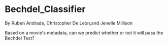 # Bechdel_Classifier
By Ruben Andrade, Christopher De Leon,and Jenelle Millison

Based on a movie's metadata, can we predict whether or not it will pass the Bechdel Test?
